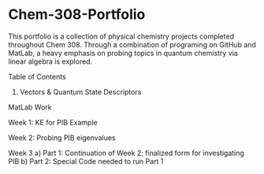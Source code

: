 # Chem-308-Portfolio
This portfolio is a collection of physical chemistry projects completed throughout Chem 308. Through a combination of programing on GitHub and MatLab, a heavy emphasis on probing topics in quantum chemistry via linear algebra is explored. 

Table of Contents

1. Vectors & Quantum State Descriptors 


MatLab Work

Week 1: KE for PIB Example

Week 2: Probing PIB eigenvalues 

Week 3
  a) Part 1: Continuation of Week 2; finalized form for investigating PIB
  b) Part 2: Special Code needed to run Part 1
